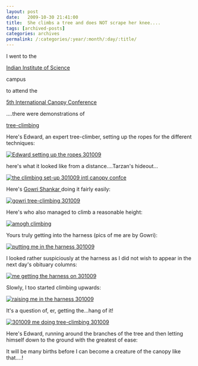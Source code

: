 ```yaml
---
layout: post
date:	2009-10-30 21:41:00
title:  She climbs a tree and does NOT scrape her knee....
tags: [archived-posts]
categories: archives
permalink: /:categories/:year/:month/:day/:title/
---
```

I went to the

<a href="http://www.iisc.ernet.in/"> Indian Institute of Science </a>

campus

to attend the 

<a href="http://www.canopy2009.org/"> 5th International Canopy Conference </a>

....there were demonstrations of 

<a href="http://en.wikipedia.org/wiki/Tree_climbing"> tree-climbing </a>

<lj-cut text="all about today&#39;s tree-climbing">


Here's Edward, an expert tree-climber, setting up the ropes for the different techniques:


<a href="http://s562.photobucket.com/albums/ss67/pugaippadam/?action=view&amp;current=IMG_8287.jpg" target="_blank"><img src="http://i562.photobucket.com/albums/ss67/pugaippadam/IMG_8287.jpg" border="0" alt="Edward setting up the ropes 301009"></a>

here's what it looked like from a distance....Tarzan's hideout...


<a href="http://s562.photobucket.com/albums/ss67/pugaippadam/?action=view&amp;current=IMG_8288.jpg" target="_blank"><img src="http://i562.photobucket.com/albums/ss67/pugaippadam/IMG_8288.jpg" border="0" alt="the climbing set-up 301009 intl canopy confce"></a>


Here's <a href="http://wikimapia.org/4266266/Agumbe-Rainforest-Research-Station-ARRS"> Gowri Shankar </a> doing it fairly easily:


<a href="http://s562.photobucket.com/albums/ss67/pugaippadam/?action=view&amp;current=IMG_8307.jpg" target="_blank"><img src="http://i562.photobucket.com/albums/ss67/pugaippadam/IMG_8307.jpg" border="0" alt="gowri tree-climbing 301009"></a>

Here's <lj user="amoghavarsha"> who also managed to climb a reasonable height:


<a href="http://s562.photobucket.com/albums/ss67/pugaippadam/?action=view&amp;current=IMG_8310.jpg" target="_blank"><img src="http://i562.photobucket.com/albums/ss67/pugaippadam/IMG_8310.jpg" border="0" alt="amogh climbing"></a>



Yours truly getting into the harness (pics of me are by Gowri):


<a href="http://s562.photobucket.com/albums/ss67/pugaippadam/?action=view&amp;current=IMG_8309.jpg" target="_blank"><img src="http://i562.photobucket.com/albums/ss67/pugaippadam/IMG_8309.jpg" border="0" alt="putting me in the harness 301009"></a>



I looked rather suspiciously at the harness as I did not wish to appear in the next day's obituary columns:


<a href="http://s562.photobucket.com/albums/ss67/pugaippadam/?action=view&amp;current=IMG_8311.jpg" target="_blank"><img src="http://i562.photobucket.com/albums/ss67/pugaippadam/IMG_8311.jpg" border="0" alt="me getting the harness on 301009"></a>

Slowly, I too started climbing upwards:


<a href="http://s562.photobucket.com/albums/ss67/pugaippadam/?action=view&amp;current=IMG_8312.jpg" target="_blank"><img src="http://i562.photobucket.com/albums/ss67/pugaippadam/IMG_8312.jpg" border="0" alt="raising me in the harness 301009"></a>

</lj-cut>



It's a question of, er, getting the...hang of it!


<a href="http://s562.photobucket.com/albums/ss67/pugaippadam/?action=view&amp;current=IMG_8315.jpg" target="_blank"><img src="http://i562.photobucket.com/albums/ss67/pugaippadam/IMG_8315.jpg" border="0" alt="301009 me doing tree-climbing 301009"></a>

</lj-cut>


Here's Edward, running around the branches of the tree and then letting himself down to the ground with the greatest of ease:


<lj-embed id="129"/>

It will be many births before I can become a creature of the canopy like that....!
